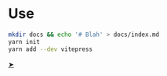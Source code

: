 Use
====
```bash
mkdir docs && echo '# Blah' > docs/index.md
yarn init
yarn add --dev vitepress
```

[&#10148;](./develop)
